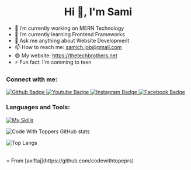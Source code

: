  <h1 align="center">Hi 👋, I'm Sami</h1>

- 🔭 I’m currently working on MERN Technology
- 🌱 I’m currently learning Frontend Frameworks
- 💬 Ask me anything about Website Development
- 📫 How to reach me: samich.job@gmail.com
- 😄 My website: https://thetechbrothers.net
- ⚡ Fun fact: I'm comming to teen
  
### Connect with me:
<div id="badges">
  <a href="https://github.com/CodeWithToppers">
    <img src="https://img.shields.io/badge/Github-white?style=for-the-badge&logo=Github&logoColor=black" alt="Github Badge"/>
  </a>
  <a href="https://www.youtube.com/@codewithtoppers">
    <img src="https://img.shields.io/badge/YouTube-red?style=for-the-badge&logo=youtube&logoColor=white" alt="Youtube Badge"/>
  </a>
   <a href="https://instagram.com/samirasheed_07">
    <img src="https://img.shields.io/badge/Instagram-purple?style=for-the-badge&logo=instagram&logoColor=white" alt="Instagram Badge"/>
  </a>
   <a href="https://facebook.com/samirasheed28">
    <img src="https://img.shields.io/badge/Facebook-blue?style=for-the-badge&logo=facebook&logoColor=white" alt="Facebook Badge"/>
  </a>
</div>

### Languages and Tools:
[![My Skills](https://skillicons.dev/icons?i=js,html,css,express,java,react,bootstrap,github,ai,postman,redux,vscode,vue,vite,ts,xd&perline=10)](https://skillicons.dev)

![Code With Toppers GitHub stats](https://github-readme-stats.vercel.app/api?username=codewithtoppers&show_icons=true&theme=dark)

![Top Langs](https://github-readme-stats.vercel.app/api/top-langs/?username=codewithtoppers&theme=dark)


<br>
⭐️ From [axiftaj](https://github.com/codewithtopeprs)
